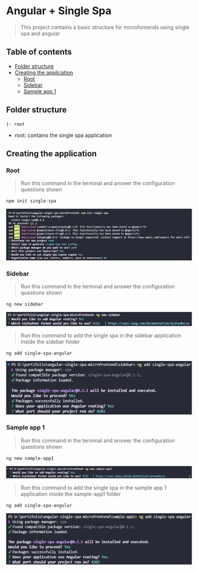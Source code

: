 # Angular + Single Spa

> This project contains a basic structure for microfontends using single spa and angular

## Table of contents

- [Folder structure](#folder-structure)
- [Creating the application](#creating-the-application)
    - [Root](#root)
    - [Sidebar](#sidebar)
    - [Sample app 1](#sample-app-1)

## Folder structure
```
|- root
```

- root: contains the single spa application

## Creating the application

### Root

> Run this command in the terminal and answer the configuration questions shown
```shell
npm init single-spa
```
<img src="assets/creating-root-application.png" alt="Creating root application"/>

### Sidebar

> Run this command in the terminal and answer the configuration questions shown
```shell
ng new sidebar
```
<img src="assets/creating-sidebar-application.png" alt="Creating sidebar application"/>

<br />

> Run this command to add the single spa in the sidebar application inside the sidebar folder
```shell
ng add single-spa-angular
```
<img src="assets/adding-single-spa-sidebar.png" alt="Adding sinle spa to sidebar application"/>

### Sample app 1
> Run this command in the terminal and answer the configuration questions shown
```shell
ng new sample-app1
```
<img src="assets/creating-sample-app1-application.png" alt="Creating sample app 1 application"/>

<br />

> Run this command to add the single spa in the sample app 1 application inside the sample-app1 folder
```shell
ng add single-spa-angular
```
<img src="assets/adding-single-spa-sample-app1.png" alt="Adding sinle spa to sample app 1 application"/>